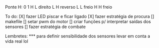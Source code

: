 Ponte H:
0 1
H L direito
L H reverso
L L freio
H H freio

To do:
[X] fazer LED piscar e ficar ligado
[X] fazer estratégia de procura 
[] makefile
[] setar pwm do motor
[] criar funções p/ interpretar saídas dos sensores 
[] fazer estratégia de combate

Lembretes:
*** para definir sensibilidade dos sensores levar em conta a vida real lol